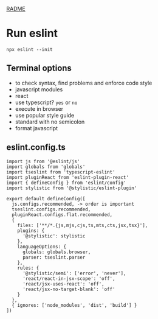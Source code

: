 [RADME](./README.md)

# Run eslint

```
npx eslint --init
```

## Terminal options

- to check syntax, find problems and enforce code style
- javascript modules
- react
- use typescript? `yes` or `no`
- execute in browser
- use popular style guide
- standard with no semicolon
- format javascript

## eslint.config.ts

```
import js from '@eslint/js'
import globals from 'globals'
import tseslint from 'typescript-eslint'
import pluginReact from 'eslint-plugin-react'
import { defineConfig } from 'eslint/config'
import stylistic from '@stylistic/eslint-plugin'

export default defineConfig([
  js.configs.recommended, -> order is important
  tseslint.configs.recommended,
  pluginReact.configs.flat.recommended,
  {
    files: ['**/*.{js,mjs,cjs,ts,mts,cts,jsx,tsx}'],
    plugins: {
      '@stylistic': stylistic
    },
    languageOptions: {
      globals: globals.browser,
      parser: tseslint.parser
    },
    rules: {
      '@stylistic/semi': ['error', 'never'],
      'react/react-in-jsx-scope': 'off',
      'react/jsx-uses-react': 'off',
      'react/jsx-no-target-blank': 'off'
    }
  },
  { ignores: ['node_modules', 'dist', 'build'] }
])



```
